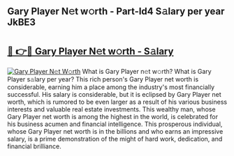 ## Gary Player N𝚎t w𝚘rth - Part-Id4 S𝚊lary per year JkBE3

# <h2><a href="http://gc0akc.nevu.top/?p=Gary+Player">🔗 👉🔴 Gary Player N𝚎t w𝚘rth - S𝚊lary</a></h2>

[![Gary Player N𝚎t W𝚘rth](https://i.imgur.com/Oavwk0R.jpeg)](http://gc0akc.nevu.top/?p=Gary+Player)
What is Gary Player n𝚎t w𝚘rth? What is Gary Player s𝚊lary per year?
This rich person's Gary Player net worth is considerable, earning him a place among the industry's most financially successful. His salary is considerable, but it is eclipsed by Gary Player net worth, which is rumored to be even larger as a result of his various business interests and valuable real estate investments. This wealthy man, whose Gary Player net worth is among the highest in the world, is celebrated for his business acumen and financial intelligence. This prosperous individual, whose Gary Player net worth is in the billions and who earns an impressive salary, is a prime demonstration of the might of hard work, dedication, and financial brilliance.
